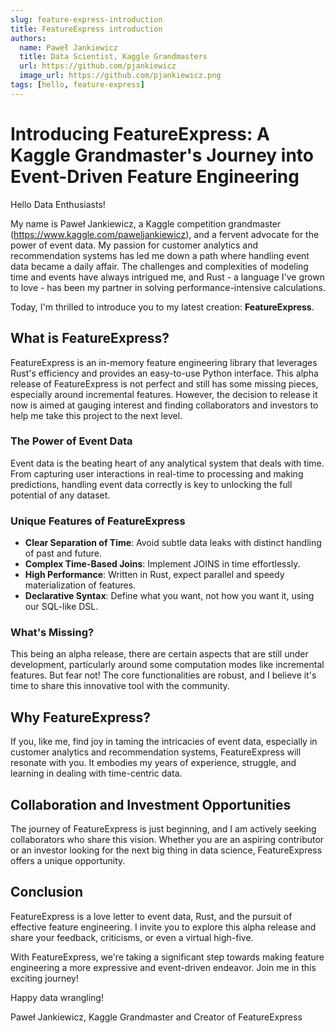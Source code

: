 ```yaml
---
slug: feature-express-introduction
title: FeatureExpress introduction
authors:
  name: Paweł Jankiewicz 
  title: Data Scientist, Kaggle Grandmasters
  url: https://github.com/pjankiewicz
  image_url: https://github.com/pjankiewicz.png
tags: [hello, feature-express]
---
```


# Introducing FeatureExpress: A Kaggle Grandmaster's Journey into Event-Driven Feature Engineering

Hello Data Enthusiasts!

My name is Paweł Jankiewicz, a Kaggle competition grandmaster (https://www.kaggle.com/paweljankiewicz), and a fervent advocate for the power of event data. My passion for customer analytics and recommendation systems has led me down a path where handling event data became a daily affair. The challenges and complexities of modeling time and events have always intrigued me, and Rust - a language I've grown to love - has been my partner in solving performance-intensive calculations.

Today, I'm thrilled to introduce you to my latest creation: **FeatureExpress**.

## What is FeatureExpress?

FeatureExpress is an in-memory feature engineering library that leverages Rust's efficiency and provides an easy-to-use Python interface. This alpha release of FeatureExpress is not perfect and still has some missing pieces, especially around incremental features. However, the decision to release it now is aimed at gauging interest and finding collaborators and investors to help me take this project to the next level.

### The Power of Event Data

Event data is the beating heart of any analytical system that deals with time. From capturing user interactions in real-time to processing and making predictions, handling event data correctly is key to unlocking the full potential of any dataset.

### Unique Features of FeatureExpress

- **Clear Separation of Time**: Avoid subtle data leaks with distinct handling of past and future.
- **Complex Time-Based Joins**: Implement JOINS in time effortlessly.
- **High Performance**: Written in Rust, expect parallel and speedy materialization of features.
- **Declarative Syntax**: Define what you want, not how you want it, using our SQL-like DSL.

### What's Missing?

This being an alpha release, there are certain aspects that are still under development, particularly around some computation modes like incremental features. But fear not! The core functionalities are robust, and I believe it's time to share this innovative tool with the community.

## Why FeatureExpress?

If you, like me, find joy in taming the intricacies of event data, especially in customer analytics and recommendation systems, FeatureExpress will resonate with you. It embodies my years of experience, struggle, and learning in dealing with time-centric data.

## Collaboration and Investment Opportunities

The journey of FeatureExpress is just beginning, and I am actively seeking collaborators who share this vision. Whether you are an aspiring contributor or an investor looking for the next big thing in data science, FeatureExpress offers a unique opportunity.

## Conclusion

FeatureExpress is a love letter to event data, Rust, and the pursuit of effective feature engineering. I invite you to explore this alpha release and share your feedback, criticisms, or even a virtual high-five.

With FeatureExpress, we're taking a significant step towards making feature engineering a more expressive and event-driven endeavor. Join me in this exciting journey!

Happy data wrangling!

Paweł Jankiewicz,
Kaggle Grandmaster and Creator of FeatureExpress
